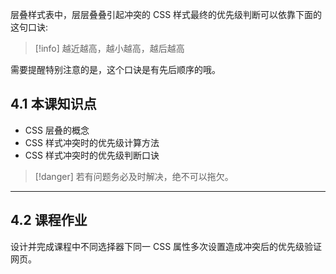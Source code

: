 层叠样式表中，层层叠叠引起冲突的 CSS 样式最终的优先级判断可以依靠下面的这句口诀:

>[!info]
>  越近越高，越小越高，越后越高

需要提醒特别注意的是，这个口诀是有先后顺序的哦。

## 4.1 本课知识点

* CSS 层叠的概念
* CSS 样式冲突时的优先级计算方法
* CSS 样式冲突时的优先级判断口诀


>[!danger]
> 若有问题务必及时解决，绝不可以拖欠。

___
## 4.2 课程作业

设计并完成课程中不同选择器下同一 CSS 属性多次设置造成冲突后的优先级验证网页。